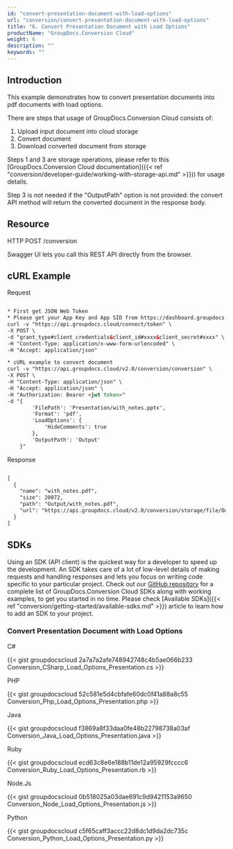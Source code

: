 ```yaml
---
id: "convert-presentation-document-with-load-options"
url: "conversion/convert-presentation-document-with-load-options"
title: "6. Convert Presentation Document with Load Options"
productName: "GroupDocs.Conversion Cloud"
weight: 6
description: ""
keywords: ""
---
```


## Introduction ##

This example demonstrates how to convert presentation documents into pdf documents with load options.

There are steps that usage of GroupDocs.Conversion Cloud consists of:

   1. Upload input document into cloud storage
   2. Convert document
   3. Download converted document from storage

Steps 1 and 3 are storage operations, please refer to this [GroupDocs.Conversion Cloud documentation]({{< ref "conversion/developer-guide/working-with-storage-api.md" >}})) for usage details.

Step 3 is not needed if the "OutputPath" option is not provided: the convert API method will return the converted document in the response body.

## Resource ##

HTTP POST /conversion

Swagger UI lets you call this REST API directly from the browser.

## cURL Example ##

 Request

```html

* First get JSON Web Token
* Please get your App Key and App SID from https://dashboard.groupdocs.cloud/#/apps. Kindly place App Key in "client_secret" and App SID in "client_id" argument.
curl -v "https://api.groupdocs.cloud/connect/token" \
-X POST \
-d "grant_type#client_credentials&client_id#xxxx&client_secret#xxxx" \
-H "Content-Type: application/x-www-form-urlencoded" \
-H "Accept: application/json"

* cURL example to convert document
curl -v "https://api.groupdocs.cloud/v2.0/conversion/conversion" \
-X POST \
-H "Content-Type: application/json" \
-H "Accept: application/json" \
-H "Authorization: Bearer <jwt token>"
-d "{
        'FilePath': 'Presentation/with_notes.pptx',
        'Format': 'pdf',
        'LoadOptions': {
            'HideComments': true
        },
        'OutputPath': 'Output'
    }"

```

 Response

```html

[
  {
    "name": "with_notes.pdf",
    "size": 20072,
    "path": "Output/with_notes.pdf",
    "url": "https://api.groupdocs.cloud/v2.0/conversion/storage/file/Output/with_notes.pdf"
  }
]

```

## SDKs ##

Using an SDK (API client) is the quickest way for a developer to speed up the development. An SDK takes care of a lot of low-level details of making requests and handling responses and lets you focus on writing code specific to your particular project. Check out our [GitHub repository](https://github.com/groupdocs-conversion-cloud) for a complete list of GroupDocs.Conversion Cloud SDKs along with working examples, to get you started in no time. Please check [Available SDKs]({{< ref "conversion/getting-started/available-sdks.md" >}}) article to learn how to add an SDK to your project.

### Convert Presentation Document with Load Options ###

 C#

{{< gist groupdocscloud 2a7a7a2afe748942748c4b5ae066b233 Conversion_CSharp_Load_Options_Presentation.cs >}}

 PHP

{{< gist groupdocscloud 52c581e5d4cbfafe60dc0f41a88a8c55 Conversion_Php_Load_Options_Presentation.php >}}

 Java

{{< gist groupdocscloud f3869a8f33daa0fe48b22798738a03af Conversion_Java_Load_Options_Presentation.java >}}

 Ruby

{{< gist groupdocscloud ecd63c8e6e188b11de12a95929fcccc6 Conversion_Ruby_Load_Options_Presentation.rb >}}

 Node.Js

{{< gist groupdocscloud 0b518025a03dae691c9d9421153a9650 Conversion_Node_Load_Options_Presentation.js >}}

 Python

{{< gist groupdocscloud c5f65caff3accc22d8dc1d9da2dc735c Conversion_Python_Load_Options_Presentation.py >}}

